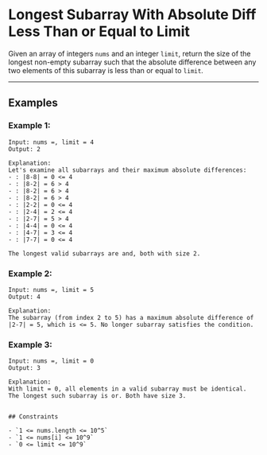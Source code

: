 
# Longest Subarray With Absolute Diff Less Than or Equal to Limit

Given an array of integers `nums` and an integer `limit`, return the size of the longest non-empty subarray such that the absolute difference between any two elements of this subarray is less than or equal to `limit`.

---

## Examples

### Example 1:
```
Input: nums =, limit = 4
Output: 2 

Explanation: 
Let's examine all subarrays and their maximum absolute differences:
- : |8-8| = 0 <= 4
- : |8-2| = 6 > 4
- : |8-2| = 6 > 4
- : |8-2| = 6 > 4
- : |2-2| = 0 <= 4
- : |2-4| = 2 <= 4
- : |2-7| = 5 > 4
- : |4-4| = 0 <= 4
- : |4-7| = 3 <= 4
- : |7-7| = 0 <= 4

The longest valid subarrays are and, both with size 2.
```

### Example 2:
```
Input: nums =, limit = 5
Output: 4 

Explanation: 
The subarray (from index 2 to 5) has a maximum absolute difference of |2-7| = 5, which is <= 5. No longer subarray satisfies the condition.
```

### Example 3:
```
Input: nums =, limit = 0
Output: 3

Explanation:
With limit = 0, all elements in a valid subarray must be identical. 
The longest such subarray is or. Both have size 3.


## Constraints

- `1 <= nums.length <= 10^5`
- `1 <= nums[i] <= 10^9`
- `0 <= limit <= 10^9`
```
